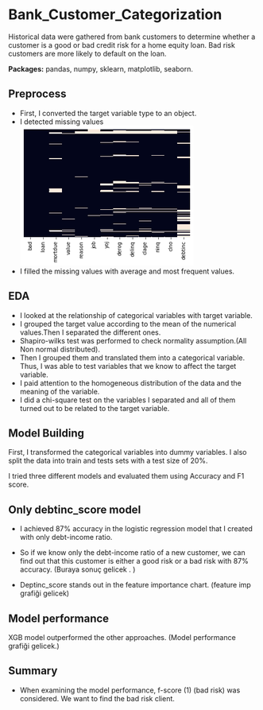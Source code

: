 # Bank_Customer_Categorization
Historical data were gathered from bank customers to determine whether a customer is a good or bad credit risk for a home equity loan. Bad risk customers are more likely to default on the loan.

**Packages:** pandas, numpy, sklearn, matplotlib, seaborn.

## Preprocess 
* First, I converted the target variable type to an object.
* I detected missing values
![alt text](https://github.com/tanerant/Bank_Customer_Categorization/blob/main/mising.png "Missing values")
* I filled the missing values with average and most frequent values.

## EDA
* I looked at the relationship of categorical variables with target variable.
* I grouped the target value according to the mean of the numerical values.Then I separated the different ones.
* Shapiro-wilks test was performed to check normality assumption.(All Non normal distributed).
* Then I grouped them and translated them into a categorical variable. Thus, I was able to test variables that we know to affect the target variable.
* I paid attention to the homogeneous distribution of the data and the meaning of the variable.
* I did a chi-square test on the variables I separated and all of them turned out to be related to the target variable.

## Model Building 

First, I transformed the categorical variables into dummy variables. I also split the data into train and tests sets with a test size of 20%.   

I tried three different models and evaluated them using Accuracy and F1 score.    

## Only debtinc_score model

* I achieved 87% accuracy in the logistic regression model that I created with only debt-income ratio.

* So if we know only the debt-income ratio of a new customer, we can find out that this customer is either a good risk or a bad risk with 87% accuracy.
(Buraya sonuç gelicek . ) 

* Deptinc_score stands out in the feature importance chart.
(feature imp grafiği gelicek)

## Model performance
XGB model  outperformed the other approaches. 
(Model performance grafiği gelicek.)

## Summary
* When examining the model performance, f-score (1) (bad risk) was considered. We want to find the bad risk client.

